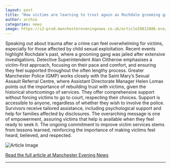 ```yaml
---
layout: post
title: "How victims are learning to trust again as Rochdale grooming gang members jailed"
author: archie
categories: news
image: https://i2-prod.manchestereveningnews.co.uk/article28812886.ece/ALTERNATES/s1200/0_Saint-Marys-SARC.jpg
---
```

Speaking out about trauma after a crime can feel overwhelming for victims, especially for those affected by child sexual exploitation. Recent events highlight Rochdale's past, where a grooming gang was jailed after extensive investigations. Detective Superintendent Alan Clitherow emphasises a victim-first approach, focusing on their pace and comfort, and ensuring they feel supported throughout the often lengthy process. Greater Manchester Police (GMP) works closely with the Saint Mary’s Sexual Assault Referral Centre, where Assistant Directorate Manager Helen Lomax points out the importance of rebuilding trust with victims, given the historical shortcomings of services. They offer comprehensive support without forcing victims to go to court, respecting their choices. Support is accessible to anyone, regardless of whether they wish to involve the police. Survivors receive tailored assistance, including psychological support and help for families affected by disclosures. The overarching message is one of empowerment, assuring victims that help is available when they feel ready to seek it. The ongoing commitment to improve victim services stems from lessons learned, reinforcing the importance of making victims feel heard, believed, and respected.

![Article Image](https://i2-prod.manchestereveningnews.co.uk/article28812886.ece/ALTERNATES/s1200/0_Saint-Marys-SARC.jpg)

[Read the full article at Manchester Evening News](https://www.manchestereveningnews.co.uk/news/greater-manchester-news/how-victims-learning-trust-again-32591268)

---
